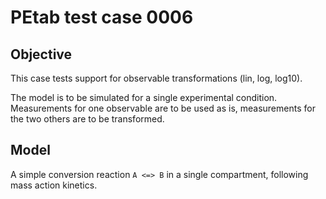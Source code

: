 # PEtab test case 0006

## Objective 

This case tests support for observable transformations (lin, log, log10).

The model is to be simulated for a single experimental condition. Measurements
for one observable are to be used as is, measurements for the two others are
to be transformed.

## Model

A simple conversion reaction `A <=> B` in a single compartment, following
mass action kinetics.
